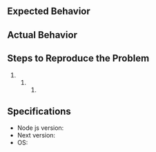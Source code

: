 ## Expected Behavior

## Actual Behavior

## Steps to Reproduce the Problem

1. 1. 1.

## Specifications

- Node js version:
- Next version:
- OS:
